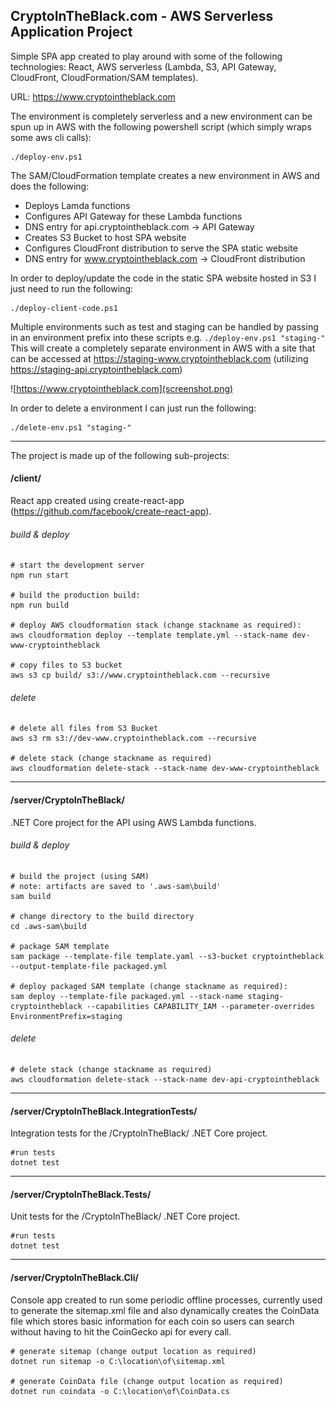 ## CryptoInTheBlack.com - AWS Serverless Application Project

Simple SPA app created to play around with some of the following technologies: React, AWS serverless (Lambda, S3, API Gateway, CloudFront, CloudFormation/SAM templates).

URL: https://www.cryptointheblack.com

The environment is completely serverless and a new environment can be spun up in AWS with the following powershell script (which simply wraps some aws cli calls):
```
./deploy-env.ps1
```

The SAM/CloudFormation template creates a new environment in AWS and does the following:

- Deploys Lamda functions
- Configures API Gateway for these Lambda functions
- DNS entry for api.cryptointheblack.com -> API Gateway
- Creates S3 Bucket to host SPA website
- Configures CloudFront distribution to serve the SPA static website
- DNS entry for www.cryptointheblack.com -> CloudFront distribution

In order to deploy/update the code in the static SPA website hosted in S3 I just need to run the following:
```
./deploy-client-code.ps1
```

Multiple environments such as test and staging can be handled by passing in an environment prefix into these scripts e.g. `./deploy-env.ps1 "staging-"` This will create a completely separate environment in AWS with a site that can be accessed at https://staging-www.cryptointheblack.com (utilizing https://staging-api.cryptointheblack.com)

![https://www.cryptointheblack.com](screenshot.png)

In order to delete a environment I can just run the following:
```
./delete-env.ps1 "staging-"
```

* * *

The project is made up of the following sub-projects:

#### /client/

React app created using create-react-app (https://github.com/facebook/create-react-app).

###### build & deploy 

```
# start the development server
npm run start

# build the production build:
npm run build

# deploy AWS cloudformation stack (change stackname as required):
aws cloudformation deploy --template template.yml --stack-name dev-www-cryptointheblack

# copy files to S3 bucket
aws s3 cp build/ s3://www.cryptointheblack.com --recursive
```

###### delete

```
# delete all files from S3 Bucket
aws s3 rm s3://dev-www.cryptointheblack.com --recursive

# delete stack (change stackname as required)
aws cloudformation delete-stack --stack-name dev-www-cryptointheblack
```

* * *

#### /server/CryptoInTheBlack/

.NET Core project for the API using AWS Lambda functions.

###### build & deploy

```
# build the project (using SAM)
# note: artifacts are saved to '.aws-sam\build'
sam build

# change directory to the build directory
cd .aws-sam\build

# package SAM template
sam package --template-file template.yaml --s3-bucket cryptointheblack --output-template-file packaged.yml

# deploy packaged SAM template (change stackname as required):
sam deploy --template-file packaged.yml --stack-name staging-cryptointheblack --capabilities CAPABILITY_IAM --parameter-overrides EnvironmentPrefix=staging
```

###### delete

```
# delete stack (change stackname as required)
aws cloudformation delete-stack --stack-name dev-api-cryptointheblack
```

* * *

#### /server/CryptoInTheBlack.IntegrationTests/

Integration tests for the /CryptoInTheBlack/ .NET Core project.

```
#run tests
dotnet test
```

* * *


#### /server/CryptoInTheBlack.Tests/

Unit tests for the /CryptoInTheBlack/ .NET Core project.

```
#run tests
dotnet test
```

* * *


#### /server/CryptoInTheBlack.Cli/

Console app created to run some periodic offline processes, currently used to generate the sitemap.xml file and also dynamically creates the CoinData file which stores basic information for each coin so users can search without having to hit the CoinGecko api for every call.

```
# generate sitemap (change output location as required)
dotnet run sitemap -o C:\location\of\sitemap.xml

# generate CoinData file (change output location as required)
dotnet run coindata -o C:\location\of\CoinData.cs
```